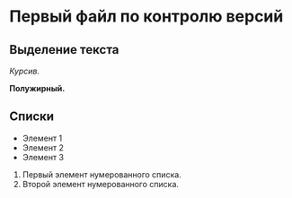 # Первый файл по контролю версий

## Выделение текста

*Курсив.*

**Полужирный.**

## Списки

* Элемент 1
* Элемент 2 
* Элемент 3

1. Первый элемент нумерованного списка.
2. Второй элемент нумерованного списка.

